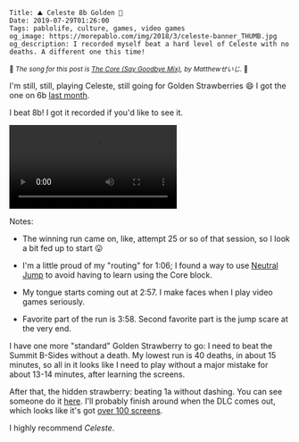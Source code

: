    Title: ⛰ Celeste 8b Golden 🍓
    Date: 2019-07-29T01:26:00
    Tags: pablolife, culture, games, video games
    og_image: https://morepablo.com/img/2018/3/celeste-banner_THUMB.jpg
    og_description: I recorded myself beat a hard level of Celeste with no deaths. A different one this time!

<small>🎵 <em>The song for this post is <a href="https://www.youtube.com/watch?v=HoRvLKzNZWQ">The Core (Say Goodbye Mix)</a>, by Matthewせいじ.</em> 🎵</small>

I'm still, still, playing Celeste, still going for Golden Strawberries 😄
I got the one on 6b [last month][3].

I beat 8b! I got it recorded if you'd like to see it.

<video controls preload="metadata" style="max-width: 800px;">
<source src="/files/2019/7/8b-run-cut.mp4" type="video/mp4">
<p>If your browser doesn't support HTML5 video, here's a <a href="/files/2019/6/8b-run-cut.mp4">link to the video</a> instead.</p>
</video>

Notes:

- The winning run came on, like, attempt 25 or so of that session, so I look a
  bit fed up to start 😛

- I'm a little proud of my "routing" for 1:06; I found a way to use [Neutral
  Jump][6] to avoid having to learn using the Core block.

- My tongue starts coming out at 2:57. I make faces when I play video games
  seriously.

- Favorite part of the run is 3:58. Second favorite part is the jump scare at
  the very end.

I have one more "standard" Golden Strawberry to go: I need to beat the Summit
B-Sides without a death. My lowest run is 40 deaths, in about 15 minutes, so all
in it looks like I need to play without a major mistake for about 13-14 minutes,
after learning the screens.

After that, the hidden strawberry: beating 1a without dashing. You can see
someone do it [here][5]. I'll probably finish around when the DLC comes out,
which looks like it's got [over 100 screens][4].

I highly recommend _Celeste_.

   [1]: /2018/03/earth-celeste-avatar.html
   [2]: https://www.polygon.com/2018/1/26/16935964/celeste-difficulty-assist-mode
   [3]: /2019/06/celeste-6b-golden.html
   [4]: https://apptrigger.com/2019/06/01/celeste-chapter-9-dlc-100-levels/
   [5]: https://www.youtube.com/watch?v=8m3BAHCiJrI
   [6]: https://www.reddit.com/r/celestegame/comments/7vxrod/neutral_jump_tutorial_climb_without_using_stamina/
